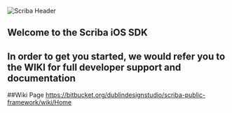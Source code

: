 ![Scriba Header](https://www.getscriba.com/Firmware_hidden/iOS.jpg)
## Welcome to the Scriba iOS SDK ##
## In order to get you started, we would refer you to the WIKI for full developer support and documentation ##


##Wiki Page
https://bitbucket.org/dublindesignstudio/scriba-public-framework/wiki/Home
